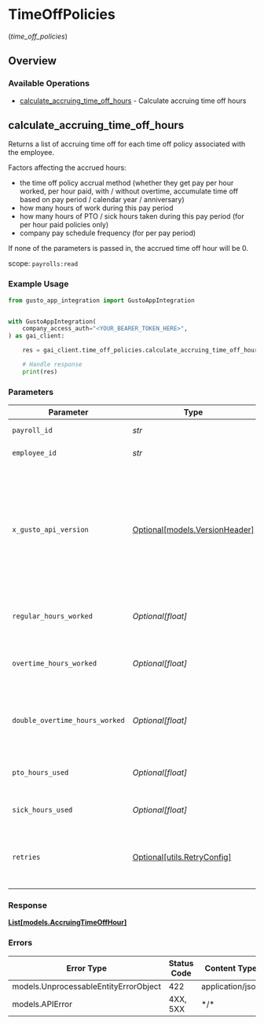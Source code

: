 # TimeOffPolicies
(*time_off_policies*)

## Overview

### Available Operations

* [calculate_accruing_time_off_hours](#calculate_accruing_time_off_hours) - Calculate accruing time off hours

## calculate_accruing_time_off_hours

Returns a list of accruing time off for each time off policy associated with the employee.

Factors affecting the accrued hours:
  * the time off policy accrual method (whether they get pay per hour worked, per hour paid, with / without overtime, accumulate time off based on pay period / calendar year / anniversary)
  * how many hours of work during this pay period
  * how many hours of PTO / sick hours taken during this pay period (for per hour paid policies only)
  * company pay schedule frequency (for per pay period)

If none of the parameters is passed in, the accrued time off hour will be 0.

scope: `payrolls:read`

### Example Usage

```python
from gusto_app_integration import GustoAppIntegration


with GustoAppIntegration(
    company_access_auth="<YOUR_BEARER_TOKEN_HERE>",
) as gai_client:

    res = gai_client.time_off_policies.calculate_accruing_time_off_hours(payroll_id="<id>", employee_id="<id>", regular_hours_worked=30.25, overtime_hours_worked=10, double_overtime_hours_worked=0, pto_hours_used=5.5, sick_hours_used=0)

    # Handle response
    print(res)

```

### Parameters

| Parameter                                                                                                                                                                                                                    | Type                                                                                                                                                                                                                         | Required                                                                                                                                                                                                                     | Description                                                                                                                                                                                                                  |
| ---------------------------------------------------------------------------------------------------------------------------------------------------------------------------------------------------------------------------- | ---------------------------------------------------------------------------------------------------------------------------------------------------------------------------------------------------------------------------- | ---------------------------------------------------------------------------------------------------------------------------------------------------------------------------------------------------------------------------- | ---------------------------------------------------------------------------------------------------------------------------------------------------------------------------------------------------------------------------- |
| `payroll_id`                                                                                                                                                                                                                 | *str*                                                                                                                                                                                                                        | :heavy_check_mark:                                                                                                                                                                                                           | The UUID of the payroll                                                                                                                                                                                                      |
| `employee_id`                                                                                                                                                                                                                | *str*                                                                                                                                                                                                                        | :heavy_check_mark:                                                                                                                                                                                                           | The UUID of the employee                                                                                                                                                                                                     |
| `x_gusto_api_version`                                                                                                                                                                                                        | [Optional[models.VersionHeader]](../../models/versionheader.md)                                                                                                                                                              | :heavy_minus_sign:                                                                                                                                                                                                           | Determines the date-based API version associated with your API call. If none is provided, your application's [minimum API version](https://docs.gusto.com/embedded-payroll/docs/api-versioning#minimum-api-version) is used. |
| `regular_hours_worked`                                                                                                                                                                                                       | *Optional[float]*                                                                                                                                                                                                            | :heavy_minus_sign:                                                                                                                                                                                                           | regular hours worked in this pay period                                                                                                                                                                                      |
| `overtime_hours_worked`                                                                                                                                                                                                      | *Optional[float]*                                                                                                                                                                                                            | :heavy_minus_sign:                                                                                                                                                                                                           | overtime hours worked in this pay period                                                                                                                                                                                     |
| `double_overtime_hours_worked`                                                                                                                                                                                               | *Optional[float]*                                                                                                                                                                                                            | :heavy_minus_sign:                                                                                                                                                                                                           | double overtime hours worked in this pay period                                                                                                                                                                              |
| `pto_hours_used`                                                                                                                                                                                                             | *Optional[float]*                                                                                                                                                                                                            | :heavy_minus_sign:                                                                                                                                                                                                           | paid time off hours used in this pay period                                                                                                                                                                                  |
| `sick_hours_used`                                                                                                                                                                                                            | *Optional[float]*                                                                                                                                                                                                            | :heavy_minus_sign:                                                                                                                                                                                                           | sick hours used in this pay period                                                                                                                                                                                           |
| `retries`                                                                                                                                                                                                                    | [Optional[utils.RetryConfig]](../../models/utils/retryconfig.md)                                                                                                                                                             | :heavy_minus_sign:                                                                                                                                                                                                           | Configuration to override the default retry behavior of the client.                                                                                                                                                          |

### Response

**[List[models.AccruingTimeOffHour]](../../models/.md)**

### Errors

| Error Type                            | Status Code                           | Content Type                          |
| ------------------------------------- | ------------------------------------- | ------------------------------------- |
| models.UnprocessableEntityErrorObject | 422                                   | application/json                      |
| models.APIError                       | 4XX, 5XX                              | \*/\*                                 |